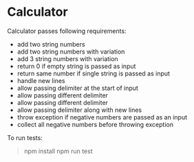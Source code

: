 # Calculator

Calculator passes following requirements:

- add two string numbers
- add two string numbers with variation
- add 3 string numbers with variation
- return 0 if empty string is passed as input
- return same number if single string is passed as input
- handle new lines 
- allow passing delimiter at the start of input 
- allow passing different delimiter
- allow passing different delimiter
- allow passing delimiter along with new lines
- throw exception if negative numbers are passed as an input
- collect all negative numbers before throwing exception

To run tests:
> npm install
> npm run test
